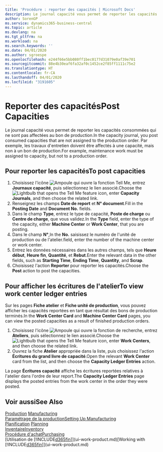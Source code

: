 ```yaml
---
title: 'Procédure : reporter des capacités | Microsoft Docs'
description: Le journal capacité vous permet de reporter les capacités consommées qui ne sont pas affectées au bon de production. Par exemple, les travaux d'entretien doivent être affectés à une capacité, mais non à un bon de production.
author: SorenGP
ms.service: dynamics365-business-central
ms.topic: article
ms.devlang: na
ms.tgt_pltfrm: na
ms.workload: na
ms.search.keywords: ''
ms.date: 04/01/2020
ms.author: sgroespe
ms.openlocfilehash: e244f66e5bb080ff1bec0177d31079e0af39e701
ms.sourcegitcommit: 88e4b30eaf6fa32af0c1452ce2f85ff1111c75e2
ms.translationtype: HT
ms.contentlocale: fr-CA
ms.lasthandoff: 04/01/2020
ms.locfileid: "3191605"
---
```

# <a name="post-capacities"></a><span data-ttu-id="f36e6-104">Reporter des capacités</span><span class="sxs-lookup"><span data-stu-id="f36e6-104">Post Capacities</span></span>
<span data-ttu-id="f36e6-105">Le journal capacité vous permet de reporter les capacités consommées qui ne sont pas affectées au bon de production.</span><span class="sxs-lookup"><span data-stu-id="f36e6-105">In the capacity journal, you post consumed capacities that are not assigned to the production order.</span></span> <span data-ttu-id="f36e6-106">Par exemple, les travaux d'entretien doivent être affectés à une capacité, mais non à un bon de production.</span><span class="sxs-lookup"><span data-stu-id="f36e6-106">For example, maintenance work must be assigned to capacity, but not to a production order.</span></span>  

## <a name="to-post-capacities"></a><span data-ttu-id="f36e6-107">Pour reporter les capacités</span><span class="sxs-lookup"><span data-stu-id="f36e6-107">To post capacities</span></span>  
1.  <span data-ttu-id="f36e6-108">Choisissez l'icône ![Ampoule qui ouvre la fonction Tell Me](media/ui-search/search_small.png "Dites-moi ce que vous voulez faire"), entrez **Journaux capacité**, puis sélectionnez le lien associé.</span><span class="sxs-lookup"><span data-stu-id="f36e6-108">Choose the ![Lightbulb that opens the Tell Me feature](media/ui-search/search_small.png "Tell me what you want to do") icon, enter **Capacity Journals**, and then choose the related link.</span></span>  
2.  <span data-ttu-id="f36e6-109">Renseignez les champs **Date de report** et **N° document**.</span><span class="sxs-lookup"><span data-stu-id="f36e6-109">Fill in the **Posting Date** and **Document No.** fields.</span></span>  
3.  <span data-ttu-id="f36e6-110">Dans le champ **Type**, entrez le type de capacité, **Poste de charge** ou **Centre de charge**, que vous validez.</span><span class="sxs-lookup"><span data-stu-id="f36e6-110">In the **Type** field, enter the type of the capacity, either **Machine Center** or **Work Center**, that you are posting.</span></span>  
4.  <span data-ttu-id="f36e6-111">Dans le champ **N°**,</span><span class="sxs-lookup"><span data-stu-id="f36e6-111">In the **No.**</span></span> <span data-ttu-id="f36e6-112">saisissez le numéro de l'unité de production ou de l'atelier.</span><span class="sxs-lookup"><span data-stu-id="f36e6-112">field, enter the number of the machine center or work center.</span></span>  
5.  <span data-ttu-id="f36e6-113">Entrez les données nécessaires dans les autres champs, tels que **Heure début**, **Heure fin**, **Quantité**, et **Rebut**.</span><span class="sxs-lookup"><span data-stu-id="f36e6-113">Enter the relevant data in the other fields, such as **Starting Time**, **Ending Time**, **Quantity**, and **Scrap**.</span></span>  
6.  <span data-ttu-id="f36e6-114">Choisissez l'action **Reporter** pour reporter les capacités.</span><span class="sxs-lookup"><span data-stu-id="f36e6-114">Choose the **Post** action to post the capacities.</span></span>  

## <a name="to-view-work-center-ledger-entries"></a><span data-ttu-id="f36e6-115">Pour afficher les écritures de l'atelier</span><span class="sxs-lookup"><span data-stu-id="f36e6-115">To view work center ledger entries</span></span>  
<span data-ttu-id="f36e6-116">Sur les pages **Fiche atelier** et **Fiche unité de production**, vous pouvez afficher les capacités reportées en tant que résultat des bons de production terminés.</span><span class="sxs-lookup"><span data-stu-id="f36e6-116">In the **Work Center Card** and **Machine Center Card** pages, you can view the posted capacities as a result of finished production orders.</span></span>    
1.  <span data-ttu-id="f36e6-117">Choisissez l'icône ![Ampoule qui ouvre la fonction de recherche](media/ui-search/search_small.png "Dites-moi ce que vous voulez faire"), entrez **Ateliers**, puis sélectionnez le lien associé.</span><span class="sxs-lookup"><span data-stu-id="f36e6-117">Choose the ![Lightbulb that opens the Tell Me feature](media/ui-search/search_small.png "Tell me what you want to do") icon, enter **Work Centers**, and then choose the related link.</span></span>  
2.  <span data-ttu-id="f36e6-118">Ouvrez la fiche **Atelier** appropriée dans la liste, puis choisissez l'action **Écritures du grand livre de capacité**.</span><span class="sxs-lookup"><span data-stu-id="f36e6-118">Open the relevant **Work Center** card from the list, and then choose the **Capacity Ledger Entries** action.</span></span>  

<span data-ttu-id="f36e6-119">La page **Écritures capacité** affiche les écritures reportées relatives à l'atelier dans l'ordre de leur report.</span><span class="sxs-lookup"><span data-stu-id="f36e6-119">The **Capacity Ledger Entries** page displays the posted entries from the work center in the order they were posted.</span></span>   

## <a name="see-also"></a><span data-ttu-id="f36e6-120">Voir aussi</span><span class="sxs-lookup"><span data-stu-id="f36e6-120">See Also</span></span>  
<span data-ttu-id="f36e6-121">[Production](production-manage-manufacturing.md)  </span><span class="sxs-lookup"><span data-stu-id="f36e6-121">[Manufacturing](production-manage-manufacturing.md)  </span></span>  
[<span data-ttu-id="f36e6-122">Paramétrage de la production</span><span class="sxs-lookup"><span data-stu-id="f36e6-122">Setting Up Manufacturing</span></span>](production-configure-production-processes.md)  
<span data-ttu-id="f36e6-123">[Planification](production-planning.md)    </span><span class="sxs-lookup"><span data-stu-id="f36e6-123">[Planning](production-planning.md)    </span></span>  
[<span data-ttu-id="f36e6-124">Inventaire</span><span class="sxs-lookup"><span data-stu-id="f36e6-124">Inventory</span></span>](inventory-manage-inventory.md)  
[<span data-ttu-id="f36e6-125">Procédure d'achat</span><span class="sxs-lookup"><span data-stu-id="f36e6-125">Purchasing</span></span>](purchasing-manage-purchasing.md)  
<span data-ttu-id="f36e6-126">[Utilisation de [!INCLUDE[d365fin](includes/d365fin_md.md)]](ui-work-product.md)</span><span class="sxs-lookup"><span data-stu-id="f36e6-126">[Working with [!INCLUDE[d365fin](includes/d365fin_md.md)]](ui-work-product.md)</span></span>
